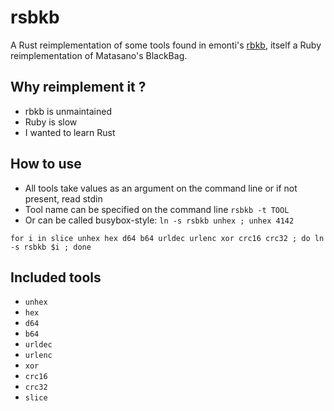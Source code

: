 # rsbkb

A Rust reimplementation of some tools found in emonti's
[rbkb](https://github.com/emonti/rbkb), itself a Ruby reimplementation of
Matasano's BlackBag.

## Why reimplement it ?

* rbkb is unmaintained
* Ruby is slow
* I wanted to learn Rust

## How to use

* All tools take values as an argument on the command line or if not present, read stdin
* Tool name can be specified on the command line `rsbkb -t TOOL`
* Or can be called busybox-style: `ln -s rsbkb unhex ; unhex 4142`

```
for i in slice unhex hex d64 b64 urldec urlenc xor crc16 crc32 ; do ln -s rsbkb $i ; done
```

## Included tools

* `unhex`
* `hex`
* `d64`
* `b64`
* `urldec`
* `urlenc`
* `xor`
* `crc16`
* `crc32`
* `slice`
